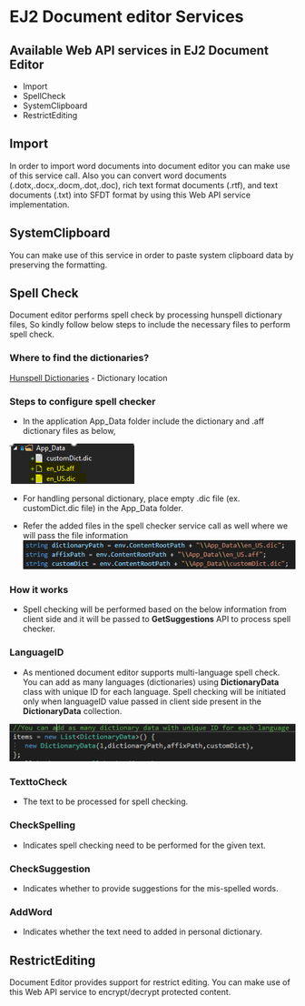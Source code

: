 # EJ2 Document editor Services

## Available Web API services in EJ2 Document Editor
* Import
* SpellCheck
* SystemClipboard
* RestrictEditing

## Import
In order to import word documents into document editor you can make use of this service call. Also you can convert word documents (.dotx,.docx,.docm,.dot,.doc), rich text format documents (.rtf), and text documents (.txt) into SFDT format by using this Web API service implementation.

## SystemClipboard
You can make use of this service in order to paste system clipboard data by preserving the formatting.

## Spell Check

Document editor performs spell check by processing hunspell dictionary files, So kindly follow below steps to include the necessary files to perform spell check.

### Where to find the dictionaries?
[Hunspell Dictionaries](https://github.com/wooorm/dictionaries) - Dictionary location

### Steps to configure spell checker

* In the application App_Data folder include the dictionary and .aff dictionary files as below,

![](appData.PNG)

* For handling personal dictionary, place empty .dic file (ex. customDict.dic file) in the App_Data folder.

* Refer the added files in the spell checker service call as well where we will pass the file information
 ![](codeFile.png)

### How it works

* Spell checking will be performed based on the below information from client side and it will be passed to **GetSuggestions** API to process spell checker.

### LanguageID

* As mentioned document editor supports multi-language spell check. You can add as many languages (dictionaries) using **DictionaryData** class with unique ID for each language. Spell checking will be initiated only when languageID value passed in client side present in the **DictionaryData** collection. 

![](multiLang.PNG)

### TexttoCheck

* The text to be processed for spell checking.

### CheckSpelling
* Indicates spell checking need to be performed for the given text.

### CheckSuggestion
* Indicates whether to provide suggestions for the mis-spelled words.

### AddWord
* Indicates whether the text need to added in personal dictionary.

## RestrictEditing
Document Editor provides support for restrict editing. You can make use of this Web API service to encrypt/decrypt protected content. 
